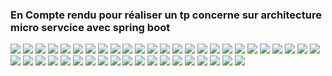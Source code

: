 <h3>En Compte rendu pour réaliser un tp concerne sur architecture micro servcice avec spring boot</h3>

<img src="pictures/ImgaesFinals/img0F.png">
<img src="pictures/ImgaesFinals/img06.png">
<img src="pictures/ImgaesFinals/img07.png">
<img src="pictures/ImgaesFinals/img08.png">
<img src="pictures/ImgaesFinals/img09.png">
<img src="pictures/ImgaesFinals/img10.png">
<img src="pictures/ImgaesFinals/img11.png">
<img src="pictures/ImgaesFinals/img12.png">
<img src="pictures/ImgaesFinals/img13.png">
<img src="pictures/ImgaesFinals/img14.png">
<img src="pictures/ImgaesFinals/img15.png">
<img src="pictures/ImgaesFinals/img16.png">
<img src="pictures/ImgaesFinals/img17.png">
<img src="pictures/ImgaesFinals/img18.png">
<img src="pictures/ImgaesFinals/img19.png">
<img src="pictures/ImgaesFinals/img20.png">
<img src="pictures/ImgaesFinals/img21.png">
<img src="pictures/ImgaesFinals/img22.png">
<img src="pictures/ImgaesFinals/img23.png">
<img src="pictures/ImgaesFinals/img24.png">
<img src="pictures/ImgaesFinals/img25.png">
<img src="pictures/ImgaesFinals/img26.png">


<img src="pictures/Question7/img01.png">
<img src="pictures/Question7/img02.png">
<img src="pictures/Question7/img03.png">
<img src="pictures/Question7/img04.png">
<img src="pictures/Question7/img05.png">
<img src="pictures/Question7/img06.png">
<img src="pictures/Question7/img07.png">
<img src="pictures/Question7/img08.png">
<img src="pictures/Question7/img09.png">
<img src="pictures/Question7/img10.png">
<img src="pictures/Question7/img11.png">
<img src="pictures/Question7/img12.png">
<img src="pictures/Question7/img13.png">
<img src="pictures/Question7/img14.png">
<img src="pictures/Question7/img15.png">
<img src="pictures/Question7/img16.png">
<img src="pictures/Question7/img17.png">
<img src="pictures/Question7/img18.png">
<img src="pictures/Question7/img19.png">
<img src="pictures/Question7/img20.png">
<img src="pictures/Question7/img21.png">
<img src="pictures/Question7/img22.png">